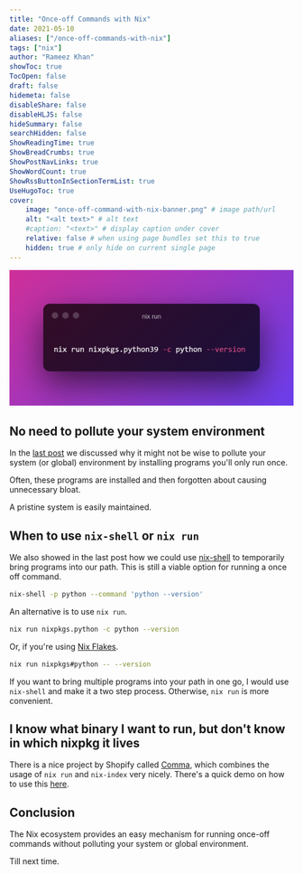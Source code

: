 ```yaml
---
title: "Once-off Commands with Nix"
date: 2021-05-10
aliases: ["/once-off-commands-with-nix"]
tags: ["nix"]
author: "Rameez Khan"
showToc: true
TocOpen: false
draft: false
hidemeta: false
disableShare: false
disableHLJS: false
hideSummary: false
searchHidden: false
ShowReadingTime: true
ShowBreadCrumbs: true
ShowPostNavLinks: true
ShowWordCount: true
ShowRssButtonInSectionTermList: true
UseHugoToc: true
cover:
    image: "once-off-command-with-nix-banner.png" # image path/url
    alt: "<alt text>" # alt text
    #caption: "<text>" # display caption under cover
    relative: false # when using page bundles set this to true
    hidden: true # only hide on current single page
---
```


![Banner](once-off-command-with-nix-banner.png)

## No need to pollute your system environment
In the [last post](https://rameezkhan.me/per-project-packages-using-nix-and-direnv/) we discussed why it might not be wise to pollute your system (or global) environment by installing programs you'll only run once.

Often, these programs are installed and then forgotten about causing unnecessary bloat. 

A pristine system is easily maintained.

## When to use `nix-shell` or `nix run`
We also showed in the last post how we could use [nix-shell](https://rameezkhan.me/per-project-packages-using-nix-and-direnv/) to temporarily
bring programs into our path. This is still a viable option for running a once off command.

```bash
nix-shell -p python --command 'python --version'
```

An alternative is to use `nix run`.

```bash
nix run nixpkgs.python -c python --version
```

Or, if you're using [Nix Flakes](https://nixos.wiki/wiki/Flakes).
```sh
nix run nixpkgs#python -- --version
```

If you want to bring multiple programs into your path in one go, I would use `nix-shell` and make it a two step process. Otherwise, `nix run` is more convenient.

## I know what binary I want to run, but don't know in which nixpkg it lives
There is a nice project by Shopify called [Comma](https://github.com/Shopify/comma), which combines the usage of `nix run` and `nix-index` very nicely. There's a quick demo on how to use this [here](https://www.youtube.com/watch?v=VUM3Km_4gUg&list=PLRGI9KQ3_HP_OFRG6R-p4iFgMSK1t5BHs).

## Conclusion
The Nix ecosystem provides an easy mechanism for running once-off commands without polluting your system or global environment.

Till next time.

